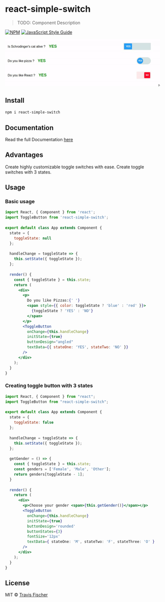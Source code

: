 # react-simple-switch

> TODO: Component Description

[![NPM](https://img.shields.io/npm/v/react-simple-switch.svg)](https://www.npmjs.com/package/react-simple-switch) [![JavaScript Style Guide](https://img.shields.io/badge/code_style-standard-brightgreen.svg)](https://standardjs.com)

<img src="https://github.com/Codebrahma/react-simple-switch/raw/master/toggler-demo.gif" />

## Install

```bash
npm i react-simple-switch
```

## Documentation

Read the full Documentation [here](https://react-simple-switch-demo.netlify.com)

## Advantages

Create highly customizable toggle switches with ease. Create toggle switches with 3 states.

## Usage

### Basic usage

```jsx
import React, { Component } from 'react';
import ToggleButton from 'react-simple-switch';

export default class App extends Component {
  state = {
    toggleState: null
  };

  handleChange = toggleState => {
    this.setState({ toggleState });
  };

  render() {
    const { toggleState } = this.state;
    return (
      <div>
        <p>
          Do you like Pizzas:{' '}
          <span style={{ color: toggleState ? 'blue' : 'red' }}>
            {toggleState ? 'YES' : 'NO'}
          </span>
        </p>
        <ToggleButton
          onChange={this.handleChange}
          initState={true}
          buttonDesign="angled"
          textData={{ stateOne: 'YES', stateTwo: 'NO' }}
        />
      </div>
    );
  }
}
```

### Creating toggle button with 3 states

```jsx
import React, { Component } from "react";
import ToggleButton from "react-simple-switch";

export default class App extends Component {
  state = {
    toggleState: false
  };

  handleChange = toggleState => {
    this.setState({ toggleState });
  };

  getGender = () => {
    const { toggleState } = this.state;
    const genders = ['Female', 'Male', 'Other'];
    return genders[toggleState - 1];
  }

  render() {
    return (
      <div>
        <p>Choose your gender <span>{this.getGender()}</span></p>
        <ToggleButton
          onChange={this.handleChange}
          initState={true}
          buttonDesign='rounded'
          buttonStates={3}
          fontSize='12px'
          textData={ stateOne: 'M', stateTwo: 'F', stateThree: 'O' }
        />
      </div>
    );
  }
}
```

## License

MIT © [Travis Fischer](https://github.com/transitive-bullshit)
